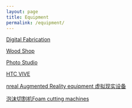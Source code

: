 ```yaml
---
layout: page
title: Equipment
permalink: /equipment/
---
```


[Digital Fabrication](/digfab/)

[Wood Shop](/wood.md)

[Photo Studio](/pstudio/)

[HTC VIVE]()

[nreal Augmented Reality equipment 虚拟现实设备]()

[泡沫切割机Foam cutting machines]()
